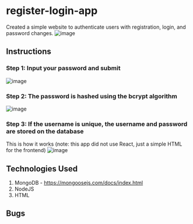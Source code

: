 # register-login-app
Created a simple website to authenticate users with registration, login, and password changes.
![image](https://user-images.githubusercontent.com/94336773/168489002-a3edd0e2-f332-4092-bf00-2c1d22c1175b.png)

## Instructions

### Step 1: Input your password and submit
![image](https://user-images.githubusercontent.com/94336773/168488993-754f3773-e88b-42b0-9699-6a616a98ccff.png)

### Step 2: The password is hashed using the bcrypt algorithm
![image](https://user-images.githubusercontent.com/94336773/168488316-147098bf-eb88-4968-a900-167b12e3a98e.png)

### Step 3: If the username is unique, the username and password are stored on the database
This is how it works (note: this app did not use React, just a simple HTML for the frontend)
![image](https://user-images.githubusercontent.com/94336773/168488379-a263ecef-b779-443b-9ed3-fb7c921bb1a4.png)


## Technologies Used
1. MongoDB - https://mongoosejs.com/docs/index.html
2. NodeJS
3. HTML


## Bugs 


